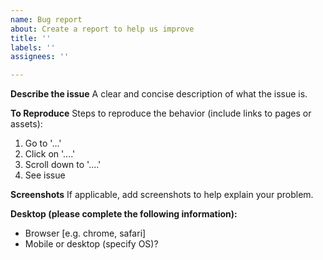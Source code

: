 ```yaml
---
name: Bug report
about: Create a report to help us improve
title: ''
labels: ''
assignees: ''

---
```


**Describe the issue**
A clear and concise description of what the issue is.

**To Reproduce**
Steps to reproduce the behavior (include links to pages or assets):
1. Go to '...'
2. Click on '....'
3. Scroll down to '....'
4. See issue

**Screenshots**
If applicable, add screenshots to help explain your problem.

**Desktop (please complete the following information):**
 - Browser [e.g. chrome, safari]
 - Mobile or desktop (specify OS)?

